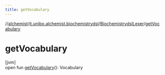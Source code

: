 ```yaml
---
title: getVocabulary
---
```

//[alchemist](../../../index.html)/[it.unibo.alchemist.biochemistrydsl](../index.html)/[BiochemistrydslLexer](index.html)/[getVocabulary](get-vocabulary.html)



# getVocabulary



[jvm]\
open fun [getVocabulary](get-vocabulary.html)(): Vocabulary





